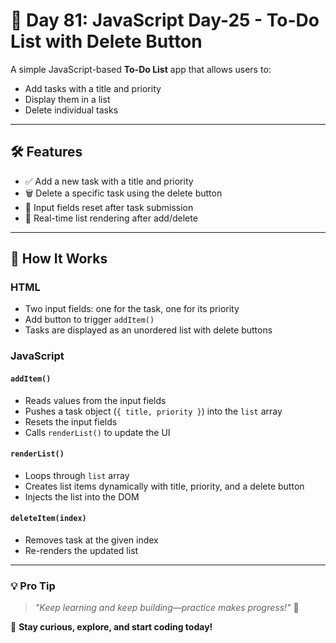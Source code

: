 # 🚀 Day 81: JavaScript Day-25 - To-Do List with Delete Button

A simple JavaScript-based **To-Do List** app that allows users to:

- Add tasks with a title and priority
- Display them in a list
- Delete individual tasks

---

## 🛠️ Features

- ✅ Add a new task with a title and priority
- 🗑️ Delete a specific task using the delete button
- 🧹 Input fields reset after task submission
- 🔁 Real-time list rendering after add/delete

---

## 🔧 How It Works

### HTML

- Two input fields: one for the task, one for its priority
- Add button to trigger `addItem()`
- Tasks are displayed as an unordered list with delete buttons

### JavaScript

#### `addItem()`

- Reads values from the input fields
- Pushes a task object (`{ title, priority }`) into the `list` array
- Resets the input fields
- Calls `renderList()` to update the UI

#### `renderList()`

- Loops through `list` array
- Creates list items dynamically with title, priority, and a delete button
- Injects the list into the DOM

#### `deleteItem(index)`

- Removes task at the given index
- Re-renders the updated list

---

### 💡 **Pro Tip**

> _"Keep learning and keep building—practice makes progress!"_ 💪

🚀 **Stay curious, explore, and start coding today!**
